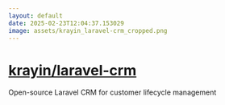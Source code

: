 ```yaml
---
layout: default
date: 2025-02-23T12:04:37.153029
image: assets/krayin_laravel-crm_cropped.png
---
```


# [krayin/laravel-crm](https://github.com/krayin/laravel-crm)

Open-source Laravel CRM for customer lifecycle management
